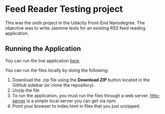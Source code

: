 # Feed Reader Testing project

This was the sixth project in the Udacity Front-End Nanodegree. The objective was to write Jasmine tests for an existing RSS feed reading application.

## Running the Application

You can run the live application [here]().

You can run the files locally by doing the following:

1. Download the .zip file using the **Download ZIP** button located in the GitHub sidebar (or clone the repository).
2. Unzip the file
3. To run the application, you must run the files through a web server. [http-server](https://www.npmjs.com/package/http-server) is a simple local server you can get via npm.
4. Point your browser to index.html in files that you just unzipped.

